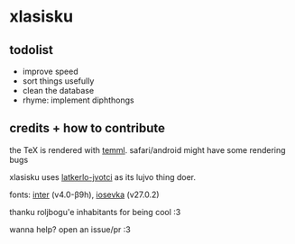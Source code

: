 # xlasisku

## todolist

- improve speed
- sort things usefully
- clean the database
- rhyme: implement diphthongs

## credits + how to contribute

the TeX is rendered with [temml](https://github.com/ronkok/Temml). safari/android might have some rendering bugs

xlasisku uses [latkerlo-jvotci](https://github.com/latkerlo/latkerlo-jvotci) as its lujvo thing doer.

fonts: [inter](https://github.com/rsms/inter) (v4.0-β9h), [iosevka](https://github.com/be5invis/Iosevka) (v27.0.2)

thanku roljbogu'e inhabitants for being cool :3

wanna help? open an issue/pr :3